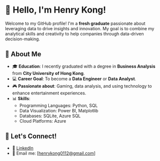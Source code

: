 # 👋 Hello, I'm Henry Kong!

Welcome to my GitHub profile! I'm a **fresh graduate** passionate about leveraging data to drive insights and innovation. My goal is to combine my analytical skills and creativity to help companies through data-driven decision-making.

## 🚀 About Me

- 🎓 **Education**: I recently graduated with a degree in **Business Analysis** from **City University of Hong Kong**.
- 💻 **Career Goal**: To become a **Data Engineer** or **Data Analyst**.
- 🎮 **Passionate about**: Gaming, data analysis, and using technology to enhance entertainment experiences.
- 📊 **Skills**:
  - Programming Languages: Python, SQL
  - Data Visualization: Power BI, Matplotlib
  - Databases: SQLite, Azure SQL
  - Cloud Platforms: Azure

## 💬 Let's Connect!

- 💼 [LinkedIn](www.linkedin.com/in/henrykong0112)
- 📧 Email me: [henrykong0112@gmail.com]

